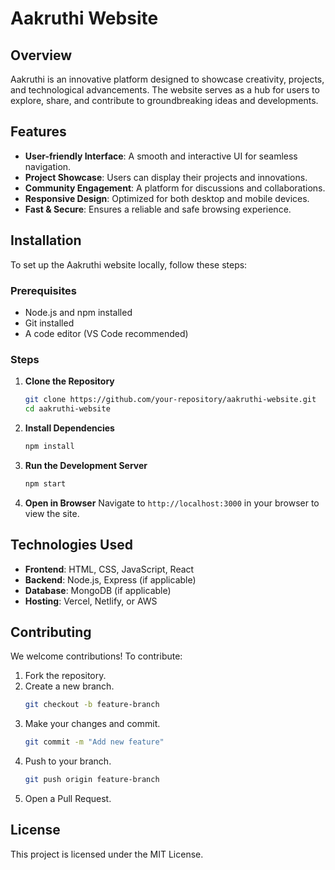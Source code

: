 # Aakruthi Website

## Overview
Aakruthi is an innovative platform designed to showcase creativity, projects, and technological advancements. The website serves as a hub for users to explore, share, and contribute to groundbreaking ideas and developments.

## Features
- **User-friendly Interface**: A smooth and interactive UI for seamless navigation.
- **Project Showcase**: Users can display their projects and innovations.
- **Community Engagement**: A platform for discussions and collaborations.
- **Responsive Design**: Optimized for both desktop and mobile devices.
- **Fast & Secure**: Ensures a reliable and safe browsing experience.

## Installation
To set up the Aakruthi website locally, follow these steps:

### Prerequisites
- Node.js and npm installed
- Git installed
- A code editor (VS Code recommended)

### Steps
1. **Clone the Repository**
   ```sh
   git clone https://github.com/your-repository/aakruthi-website.git
   cd aakruthi-website
   ```
2. **Install Dependencies**
   ```sh
   npm install
   ```
3. **Run the Development Server**
   ```sh
   npm start
   ```
4. **Open in Browser**
   Navigate to `http://localhost:3000` in your browser to view the site.

## Technologies Used
- **Frontend**: HTML, CSS, JavaScript, React
- **Backend**: Node.js, Express (if applicable)
- **Database**: MongoDB (if applicable)
- **Hosting**: Vercel, Netlify, or AWS

## Contributing
We welcome contributions! To contribute:
1. Fork the repository.
2. Create a new branch.
   ```sh
   git checkout -b feature-branch
   ```
3. Make your changes and commit.
   ```sh
   git commit -m "Add new feature"
   ```
4. Push to your branch.
   ```sh
   git push origin feature-branch
   ```
5. Open a Pull Request.

## License
This project is licensed under the MIT License.



